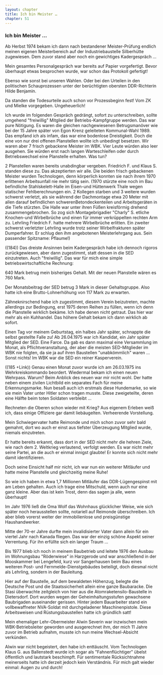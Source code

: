 ```yaml
---  
layout: chapter
title: Ich bin Meister …
chapter: 51
---  
```


### Ich bin Meister …

Ab Herbst 1974 bekam ich dann nach bestandener Meister-Prüfung endlich meinen
eigenen Meisterbereich auf der Industriebaustelle Silberhütte zugewiesen. Dem
zuvor stand aber noch ein gewichtiges Kadergespräch …

Mein gesamtes Personalgespräch war bereits auf Papier vorgefertigt. Bevor
überhaupt etwas besprochen wurde, war schon das Protokoll gefertigt!

Ebenso wie sonst bei unseren Wahlen. Oder bei den Urteilen in den politischen
Schauprozessen unter der berüchtigten obersten DDR-Richterin Hilde Benjamin.

Da standen die Todesurteile auch schon vor Prozessbeginn fest! Vom ZK und
Mielke vorgegeben. Ungeheuerlich!

Ich wurde im folgenden Gespräch gedrängt, sofort zu unterschreiben, sollte
umgehend "freiwillig" Mitglied der Betriebs-Kampfgruppe werden. Das war pure
Nötigung. Es waren die gleichen nachgewiesenen Betrugsmanöver wie bei der 15
Jahre später von Egon Krenz geleiteten Kommunal-Wahl 1989. Das empfand ich als
infam, das war eine bodenlose Dreistigkeit. Doch die eine von nur drei offenen
Planstellen wollte ich unbedingt besetzen. Wir waren aber 7 frisch gebackene
Meister im WBK. Vier Leute würden also leer ausgehen. Sie würden erst nach
langen Warteschleifen oder durch Betriebswechsel eine Planstelle erhalten. Was
tun?

2 Planstellen waren bereits unabdingbar vergeben. Friedrich F. und Klaus S.
standen diese zu. Das akzeptierten wir alle. Die beiden frisch gebackenen
Meister wurden Technologen, denn körperlich konnten sie nach ihrem 1970
erlittenen Arbeitsunfall nie mehr tätig sein. (1970 stürzte eine noch im Bau
befindliche Stahlskelett-Halle im Eisen-und Hüttenwerk Thale wegen statischer
Fehlberechnungen ein. 2 Kollegen starben und 3 weitere wurden schwerst
verletzt, als sie während der Dachmontage etwa 20 Meter mit allen darauf
befindlichen schwerenBetondeckenteilen und Arbeitsgeräten in die Tiefe
stürzten. Die Halle war unter ihren Füßen kreisförmig drehend
zusammengebrochen. So zog sich Montagebrigadier "Charly" S. etliche
Knochen-und Wirbelbrüche und einen für immer verkrüppelten rechten Arm zu.
Lehrling Friedrich F. hatte mehrere Wirbelbrüche erlitten. Ein zweiter
schwerst verletzter Lehrling wurde trotz seiner Wirbelfrakturen später
Dumperfahrer. Er schlug den ihm angebotenen Meisterlehrgang aus. Sein
passender Spitzname: Pflaume!)

((184)) Das dreiste Ansinnen beim Kadergespräch habe ich dennoch rigoros
zurückgewiesen, aber dann zugestimmt, statt dessen in die SED einzutreten.
Auch "freiwillig". Das war für mich eine simple betriebswirtschaftliche
Rechnung:

640 Mark betrug mein bisheriges Gehalt. Mit der neuen Planstelle wären es 760
Mark.

Der Monatsbeitrag der SED betrug 3 Mark in dieser Gehaltsgruppe. Also hatte
ich eine Brutto-Lohnerhöhung von 117 Mark zu erwarten.

Zähneknirschend habe ich zugestimmt, diesem Verein beizutreten, machte
allerdings zur Bedingung, erst 1975 deren Reihen zu füllen, wenn ich denn die
Planstelle wirklich bekäme. Ich habe denen nicht getraut. Das hier war mehr
als ein Kuhhandel. Das höhere Gehalt bekam ich dann wirklich ab sofort.

Einen Tag vor meinem Geburtstag, ein halbes Jahr später, schnappte die selbst
gestellte Falle zu! Ab 26.04.1975 war ich Kandidat, ein Jahr später Mitglied
der SED. Eine Farce. Da gab es dann maximal eine Versammlung im Monat, als
Pflichtveranstaltung, der aber die meisten SED-Mitglieder im WBK nie folgten,
da sie ja auf ihren Baustellen "unabkömmlich" waren … Sonst nichts! Im WBK war
die SED ein reiner Kasperverein.

((185 +Link)) Genau einen Monat zuvor wurde ich am 26.03.1975 ins
Wehrkreiskommando beordert. Wiedermal bekam ich einen neuen Wehrpass. Warum?
Beim Anblick des neuen war mir nicht wohl. Der hatte neben einem zivilen
Lichtbild ein separates Fach für meine Erkennungsmarke. Nun besaß auch ich
erstmals diese Hundemarke, so wie sie mein Vater unter Hitler schon tragen
musste. Diese zweigeteilte, deren eine Hälfte beim toten Soldaten verbleibt …

Rechneten die Oberen schon wieder mit Krieg? Aus eigenem Erleben weiß ich,
dass einige Offiziere gar damit liebäugelten. Verheerende Vorstellung.

Mein Schwiegervater hatte Reimonde und mich schon zuvor sehr bald gemahnt,
dort wo auch er einst aus tiefster Überzeugung Mitglied wurde, niemals
einzutreten.

Er hatte bereits erkannt, dass dort in der SED nicht mehr die hehren Ziele,
wie nach dem 2. Weltkrieg verlautend, verfolgt werden. Es war nicht mehr seine
Partei, an die auch er einmal innigst glaubte! Er konnte sich nicht mehr damit
identifizieren.

Doch seine Einsicht half mir nicht, ich war nun ein weiterer Mitläufer und
hatte meine Planstelle und gleichzeitig meine Ruhe!

So wie ich haben in etwa 1,7 Millionen Mitläufer das DDR-Lügengespinst mit am
Leben gehalten. Auch ich trage eine Mitschuld, wenn auch nur eine ganz kleine.
Aber das ist kein Trost, denn das sagen ja alle, wenn überhaupt!

Im Jahr 1976 ließ die Oma Wolf das Wohnhaus glücklicher Weise, wie sich später
noch herausstellen sollte, notariell auf Reimonde überschreiben. Ich aber
blieb vorerst weiter der immobilienlose und preisgünstige Haushandwerker.

Mitte der 70-er Jahre durfte mein invalidisierter Vater dann allein für ein
viertel Jahr nach Kanada fliegen. Das war der einzig schöne Aspekt seiner
Verrentung. Für ihn erfüllte sich ein langer Traum …

Bis 1977 blieb ich noch in meinem Baubetrieb und leitete 1976 den Ausbau im
Wohnungsbau "Röderwiese" in Harzgerode und war anschließend in der Mooskammer
bei Lengefeld, kurz vor Sangerhausen beim Bau eines weiteren Post- und
Fernmelde-Dienstgebäudes beteiligt, doch diesmal nicht als Lehrling, sondern
in der Bauleitung.

Hier auf der Baustelle, auf dem bewaldeten Höhenzug, belegte die Deutsche Post
und die Staatssicherheit allein eine ganze Baubaracke. Die Stasi überwachte
zeitgleich von hier aus die Atomraketensilo-Baustelle in Dietersdorf. Dort
wurden wegen der Geheimhaltungsstufen gewachsene Baubrigaden auseinander
gerissen. Hinter jedem Bauarbeiter stand ein vollbewaffneter NVA-Soldat mit
durchgeladener Maschinenpistole. Diese Arbeitsweisen und Rüstungsbaustellen
hatte ich gründlich satt!

Mein ehemaliger Lehr-Obermeister Alwin Severin war inzwischen mein
WBK-Betriebsleiter geworden und ausgerechnet ihm, der mich 11 Jahre zuvor im
Betrieb aufnahm, musste ich nun meine Wechsel-Absicht verkünden.

Alwin war nicht begeistert, den habe ich enttäuscht. Vom Technologen Klaus G.
aus Ballenstedt wurde ich sogar als "Fahnenflüchtiger" übelst öffentlich und
lautstark beschimpft. Für sentimentale Rücksichtnahme meinerseits hatte ich
derzeit jedoch kein Verständnis. Für mich galt wieder einmal: Augen zu und
durch!

